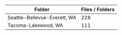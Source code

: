 | Folder                       |   Files / Folders |
|------------------------------|-------------------|
| Seattle-Bellevue-Everett, WA |               228 |
| Tacoma-Lakewood, WA          |               111 |